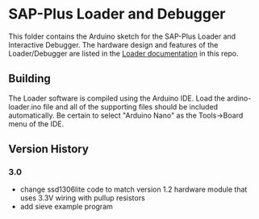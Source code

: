 # SAP-Plus Loader and Debugger

This folder contains the Arduino sketch for the SAP-Plus Loader and Interactive Debugger.
The hardware design and features of the Loader/Debugger are listed in the
[Loader documentation](https://tomnisbet.github.io/sap-plus/docs/loader/) in this repo.

## Building

The Loader software is compiled using the Arduino IDE.  Load the ardino-loader.ino file
and all of the supporting files should be included automatically.  Be certain to select
"Arduino Nano" as the Tools->Board menu of the IDE.

## Version History

### 3.0

* change ssd1306lite code to match version 1.2 hardware module that uses 3.3V wiring with pullup resistors
* add sieve example program
